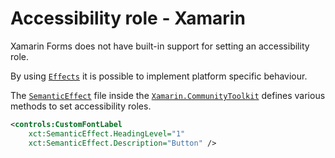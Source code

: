 # Accessibility role - Xamarin

Xamarin Forms does not have built-in support for setting an accessibility role.

By using [`Effects`](https://docs.microsoft.com/en-us/xamarin/xamarin-forms/app-fundamentals/effects/introduction) it is possible to implement platform specific behaviour.

The [`SemanticEffect`](https://github.com/xamarin/XamarinCommunityToolkit/blob/main/src/CommunityToolkit/Xamarin.CommunityToolkit/Effects/Semantic/SemanticEffect.shared.cs) file inside the [`Xamarin.CommunityToolkit`](https://github.com/xamarin/XamarinCommunityToolkit) defines various methods to set accessibility roles.

```xml
<controls:CustomFontLabel
    xct:SemanticEffect.HeadingLevel="1"
    xct:SemanticEffect.Description="Button" />
```
